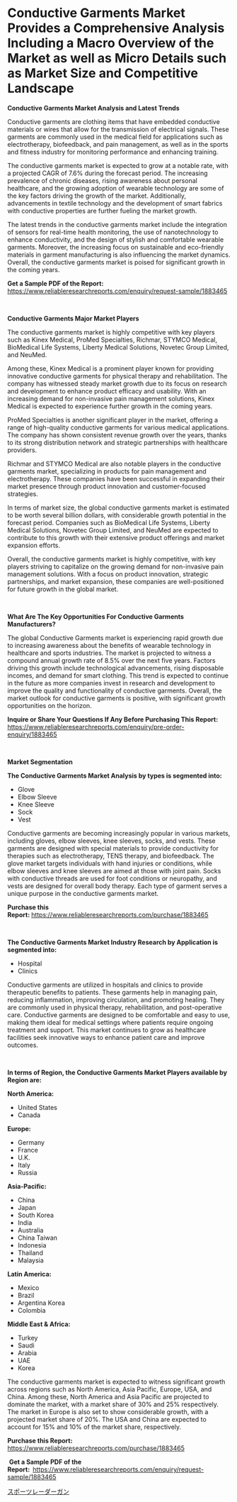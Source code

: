 <p><h1>Conductive Garments Market Provides a Comprehensive Analysis Including a Macro Overview of the Market as well as Micro Details such as Market Size and Competitive Landscape</h1></p><p><strong>Conductive Garments Market Analysis and Latest Trends</strong></p>
<p><p>Conductive garments are clothing items that have embedded conductive materials or wires that allow for the transmission of electrical signals. These garments are commonly used in the medical field for applications such as electrotherapy, biofeedback, and pain management, as well as in the sports and fitness industry for monitoring performance and enhancing training.</p><p>The conductive garments market is expected to grow at a notable rate, with a projected CAGR of 7.6% during the forecast period. The increasing prevalence of chronic diseases, rising awareness about personal healthcare, and the growing adoption of wearable technology are some of the key factors driving the growth of the market. Additionally, advancements in textile technology and the development of smart fabrics with conductive properties are further fueling the market growth.</p><p>The latest trends in the conductive garments market include the integration of sensors for real-time health monitoring, the use of nanotechnology to enhance conductivity, and the design of stylish and comfortable wearable garments. Moreover, the increasing focus on sustainable and eco-friendly materials in garment manufacturing is also influencing the market dynamics. Overall, the conductive garments market is poised for significant growth in the coming years.</p></p>
<p><strong>Get a Sample PDF of the Report:&nbsp;</strong> <a href="https://www.reliableresearchreports.com/enquiry/request-sample/1883465">https://www.reliableresearchreports.com/enquiry/request-sample/1883465</a></p>
<p>&nbsp;</p>
<p><strong>Conductive Garments Major Market Players</strong></p>
<p><p>The conductive garments market is highly competitive with key players such as Kinex Medical, ProMed Specialties, Richmar, STYMCO Medical, BioMedical Life Systems, Liberty Medical Solutions, Novetec Group Limited, and NeuMed.</p><p>Among these, Kinex Medical is a prominent player known for providing innovative conductive garments for physical therapy and rehabilitation. The company has witnessed steady market growth due to its focus on research and development to enhance product efficacy and usability. With an increasing demand for non-invasive pain management solutions, Kinex Medical is expected to experience further growth in the coming years.</p><p>ProMed Specialties is another significant player in the market, offering a range of high-quality conductive garments for various medical applications. The company has shown consistent revenue growth over the years, thanks to its strong distribution network and strategic partnerships with healthcare providers.</p><p>Richmar and STYMCO Medical are also notable players in the conductive garments market, specializing in products for pain management and electrotherapy. These companies have been successful in expanding their market presence through product innovation and customer-focused strategies.</p><p>In terms of market size, the global conductive garments market is estimated to be worth several billion dollars, with considerable growth potential in the forecast period. Companies such as BioMedical Life Systems, Liberty Medical Solutions, Novetec Group Limited, and NeuMed are expected to contribute to this growth with their extensive product offerings and market expansion efforts.</p><p>Overall, the conductive garments market is highly competitive, with key players striving to capitalize on the growing demand for non-invasive pain management solutions. With a focus on product innovation, strategic partnerships, and market expansion, these companies are well-positioned for future growth in the global market.</p></p>
<p>&nbsp;</p>
<p><strong>What Are The Key Opportunities For Conductive Garments Manufacturers?</strong></p>
<p><p>The global Conductive Garments market is experiencing rapid growth due to increasing awareness about the benefits of wearable technology in healthcare and sports industries. The market is projected to witness a compound annual growth rate of 8.5% over the next five years. Factors driving this growth include technological advancements, rising disposable incomes, and demand for smart clothing. This trend is expected to continue in the future as more companies invest in research and development to improve the quality and functionality of conductive garments. Overall, the market outlook for conductive garments is positive, with significant growth opportunities on the horizon.</p></p>
<p><strong>Inquire or Share Your Questions If Any Before Purchasing This Report:</strong> <a href="https://www.reliableresearchreports.com/enquiry/pre-order-enquiry/1883465">https://www.reliableresearchreports.com/enquiry/pre-order-enquiry/1883465</a></p>
<p>&nbsp;</p>
<p><strong>Market Segmentation</strong></p>
<p><strong>The Conductive Garments Market Analysis by types is segmented into:</strong></p>
<p><ul><li>Glove</li><li>Elbow Sleeve</li><li>Knee Sleeve</li><li>Sock</li><li>Vest</li></ul></p>
<p><p>Conductive garments are becoming increasingly popular in various markets, including gloves, elbow sleeves, knee sleeves, socks, and vests. These garments are designed with special materials to provide conductivity for therapies such as electrotherapy, TENS therapy, and biofeedback. The glove market targets individuals with hand injuries or conditions, while elbow sleeves and knee sleeves are aimed at those with joint pain. Socks with conductive threads are used for foot conditions or neuropathy, and vests are designed for overall body therapy. Each type of garment serves a unique purpose in the conductive garments market.</p></p>
<p><strong>Purchase this Report:&nbsp;</strong><a href="https://www.reliableresearchreports.com/purchase/1883465">https://www.reliableresearchreports.com/purchase/1883465</a></p>
<p>&nbsp;</p>
<p><strong>The Conductive Garments Market Industry Research by Application is segmented into:</strong></p>
<p><ul><li>Hospital</li><li>Clinics</li></ul></p>
<p><p>Conductive garments are utilized in hospitals and clinics to provide therapeutic benefits to patients. These garments help in managing pain, reducing inflammation, improving circulation, and promoting healing. They are commonly used in physical therapy, rehabilitation, and post-operative care. Conductive garments are designed to be comfortable and easy to use, making them ideal for medical settings where patients require ongoing treatment and support. This market continues to grow as healthcare facilities seek innovative ways to enhance patient care and improve outcomes.</p></p>
<p>&nbsp;</p>
<p><strong>In terms of Region, the Conductive Garments Market Players available by Region are:</strong></p>
<p>
    <p> <strong> North America: </strong>
        <ul>
            <li>United States</li>
            <li>Canada</li>
        </ul>
        </p> 
    <p> <strong> Europe: </strong>
        <ul>
            <li>Germany</li>
            <li>France</li>
            <li>U.K.</li>
            <li>Italy</li>
            <li>Russia</li>
        </ul>
        </p> 
    <p> <strong> Asia-Pacific: </strong>
        <ul>
            <li>China</li>
            <li>Japan</li>
            <li>South Korea</li>
            <li>India</li>
            <li>Australia</li>
            <li>China Taiwan</li>
            <li>Indonesia</li>
            <li>Thailand</li>
            <li>Malaysia</li>
        </ul>
        </p> 
    <p> <strong> Latin America: </strong>
        <ul>
            <li>Mexico</li>
            <li>Brazil</li>
            <li>Argentina Korea</li>
            <li>Colombia</li>
        </ul>
        </p> 
    <p> <strong> Middle East & Africa: </strong>
        <ul>
            <li>Turkey</li>
            <li>Saudi</li>
            <li>Arabia</li>
            <li>UAE</li>
            <li>Korea</li>
        </ul>
    </p>
    </p>
<p><p>The conductive garments market is expected to witness significant growth across regions such as North America, Asia Pacific, Europe, USA, and China. Among these, North America and Asia Pacific are projected to dominate the market, with a market share of 30% and 25% respectively. The market in Europe is also set to show considerable growth, with a projected market share of 20%. The USA and China are expected to account for 15% and 10% of the market share, respectively.</p></p>
<p><strong>Purchase this Report: </strong><a href="https://www.reliableresearchreports.com/purchase/1883465">https://www.reliableresearchreports.com/purchase/1883465</a></p>
<p>&nbsp;<strong>Get a Sample PDF of the Report:&nbsp;&nbsp;</strong><a href="https://www.reliableresearchreports.com/enquiry/request-sample/1883465">https://www.reliableresearchreports.com/enquiry/request-sample/1883465</a></p>
<p><strong></strong></p>
<p><p><a href="https://github.com/nemesis2824/Market-Research-Report-List-1/blob/main/87966496658.md">スポーツレーダーガン</a></p></p>